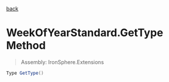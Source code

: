﻿

[back](/IronSphere.Extensions/types/WeekOfYearStandard)

# WeekOfYearStandard.GetType Method

> Assembly: IronSphere.Extensions

```csharp
Type GetType()
```



 